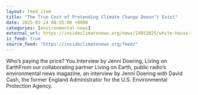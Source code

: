 ```yaml
---
layout: feed_item
title: "The True Cost of Pretending Climate Change Doesn’t Exist"
date: 2025-05-24 08:55:00 +0000
categories: [environmental-news]
external_url: https://insideclimatenews.org/news/24052025/white-house-ignores-social-cost-of-carbon/
is_feed: true
source_feed: "https://insideclimatenews.org/feed/"
---
```


Who’s paying the price? You.Interview by Jenni Doering, Living on EarthFrom our collaborating partner Living on Earth, public radio’s environmental news magazine, an interview by Jenni Doering with David Cash, the former England Administrator for the U.S. Environmental Protection Agency.&nbsp;
